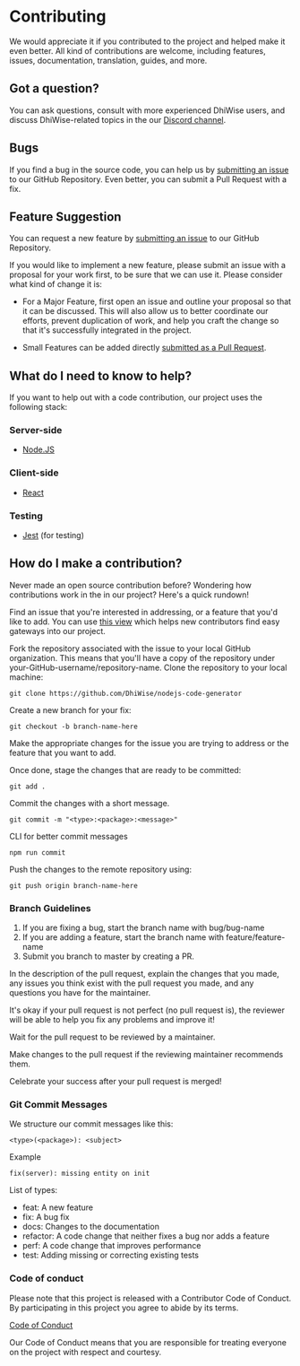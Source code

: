 # Contributing

We would appreciate it if you contributed to the project and helped make it even better.
All kind of contributions are welcome, including features, issues, documentation, translation, guides, and more.

## Got a question?

You can ask questions, consult with more experienced DhiWise users, and discuss DhiWise-related topics in the our [Discord channel](https://discord.gg/hTuNauNjyJ).

## Bugs

If you find a bug in the source code, you can help us by [submitting an issue](https://github.com/DhiWise/nodejs-code-generator/issues/new?assignees=&labels=type%3A%20bug&template=bug_report.md&title=) to our GitHub Repository. Even better, you can submit a Pull Request with a fix.

## Feature Suggestion

You can request a new feature by [submitting an issue](https://github.com/DhiWise/nodejs-code-generator/issues/new?assignees=&labels=type%3A%20feature%20request&template=feature_request.md&title=) to our GitHub Repository.

If you would like to implement a new feature, please submit an issue with a proposal for your work first, to be sure that we can use it. Please consider what kind of change it is:

- For a Major Feature, first open an issue and outline your proposal so that it can be discussed. This will also allow us to better coordinate our efforts, prevent duplication of work, and help you craft the change so that it's successfully integrated in the project.

- Small Features can be added directly [submitted as a Pull Request](#submit-pr).

## What do I need to know to help?

If you want to help out with a code contribution, our project uses the following stack:

### Server-side

- [Node.JS](https://nodejs.org/)

### Client-side

- [React](https://reactjs.org/docs/getting-started.html)

### Testing

- [Jest](https://jestjs.io/) (for testing)


## <a name="submit-pr"></a> How do I make a contribution?

Never made an open source contribution before? Wondering how contributions work in the in our project? Here's a quick rundown!

Find an issue that you're interested in addressing, or a feature that you'd like to add.
You can use [this view](https://github.com/dhiwise/nodejs-code-generator/issues?q=is%3Aopen+is%3Aissue+label%3A%22good+first+issue%22) which helps new contributors find easy gateways into our project.

Fork the repository associated with the issue to your local GitHub organization. This means that you'll have a copy of the repository under your-GitHub-username/repository-name.
Clone the repository to your local machine:

```
git clone https://github.com/DhiWise/nodejs-code-generator

```

Create a new branch for your fix:

```
git checkout -b branch-name-here
```

Make the appropriate changes for the issue you are trying to address or the feature that you want to add.

Once done, stage the changes that are ready to be committed:

```
git add .
```

Commit the changes with a short message.

```
git commit -m "<type>:<package>:<message>"
```

CLI for better commit messages

```
npm run commit
```


Push the changes to the remote repository using:

```
git push origin branch-name-here
```

### Branch Guidelines
1. If you are fixing a bug, start the branch name with bug/bug-name
2. If you are adding a feature, start the branch name with feature/feature-name
3. Submit you branch to master by creating a PR.

In the description of the pull request, explain the changes that you made, any issues you think exist with the pull request you made, and any questions you have for the maintainer.

It's okay if your pull request is not perfect (no pull request is), the reviewer will be able to help you fix any problems and improve it!

Wait for the pull request to be reviewed by a maintainer.

Make changes to the pull request if the reviewing maintainer recommends them.

Celebrate your success after your pull request is merged!

### Git Commit Messages

We structure our commit messages like this:

```
<type>(<package>): <subject>
```

Example

```
fix(server): missing entity on init
```

List of types:

- feat: A new feature
- fix: A bug fix
- docs: Changes to the documentation
- refactor: A code change that neither fixes a bug nor adds a feature
- perf: A code change that improves performance
- test: Adding missing or correcting existing tests

### Code of conduct

Please note that this project is released with a Contributor Code of Conduct. By participating in this project you agree to abide by its terms.

[Code of Conduct](https://github.com/DhiWise/nodejs-code-generator/blob/master/CODE_OF_CONDUCT.md)

Our Code of Conduct means that you are responsible for treating everyone on the project with respect and courtesy.
